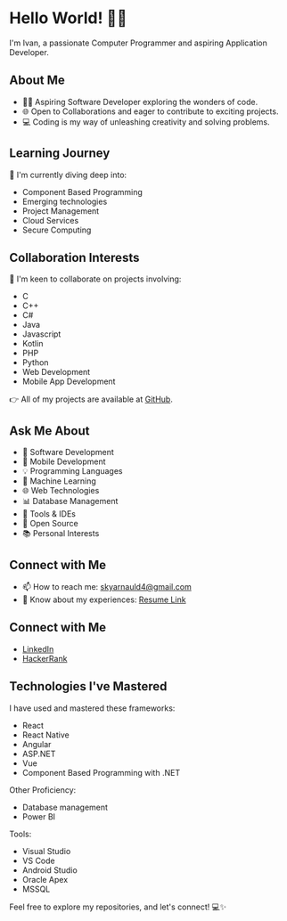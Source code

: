 # Hello World! 👋🤖

I'm Ivan, a passionate Computer Programmer and aspiring Application Developer.

## About Me

- 👨‍💻 Aspiring Software Developer exploring the wonders of code.
- 🌐 Open to Collaborations and eager to contribute to exciting projects.
- 💻 Coding is my way of unleashing creativity and solving problems.

## Learning Journey

🌱 I'm currently diving deep into:

- Component Based Programming
- Emerging technologies
- Project Management
- Cloud Services
- Secure Computing

## Collaboration Interests

👯 I'm keen to collaborate on projects involving:

- C
- C++
- C#
- Java
- Javascript
- Kotlin
- PHP
- Python
- Web Development
- Mobile App Development

👉 All of my projects are available at [GitHub](https://github.com/IvanArnauld).

## Ask Me About

- 🚀 Software Development
- 📱 Mobile Development
- 💡 Programming Languages
- 🤖 Machine Learning
- 🌐 Web Technologies
- 📊 Database Management
- 🔧 Tools & IDEs
- 🌟 Open Source
- 📚 Personal Interests

## Connect with Me

- 📫 How to reach me: [skyarnauld4@gmail.com](mailto:skyarnauld4@gmail.com)
- 📄 Know about my experiences: [Resume Link](https://github.com/IvanArnauld/IvanArnauld/files/14302671/Ivan.Kepseu.Resume.-.Developer.2024.pdf)

## Connect with Me

- [LinkedIn](www.linkedin.com/in/ivan-kepseu-0577a7207)
- [HackerRank](https://www.hackerrank.com/profile/skyarnauld4)

## Technologies I've Mastered

I have used and mastered these frameworks:

- React
- React Native
- Angular
- ASP.NET
- Vue
- Component Based Programming with .NET

Other Proficiency:

- Database management
- Power BI

Tools:

- Visual Studio
- VS Code
- Android Studio
- Oracle Apex
- MSSQL

Feel free to explore my repositories, and let's connect! 💻✨
